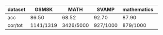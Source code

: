 |dataset|GSM8K|MATH|SVAMP|mathematics|ocw|aime24|amc23|carp_en|college_math|olympiadbench|
|--|--|--|--|--|--|--|--|--|--|--|
|acc|86.50|68.52|92.70|87.90|43.75|16.67|45.00|50.20|30.84|38.37|
|cor/tot|1141/1319|3426/5000|927/1000|879/1000|119/272|5/30|18/40|490/976|869/2818|259/675|
